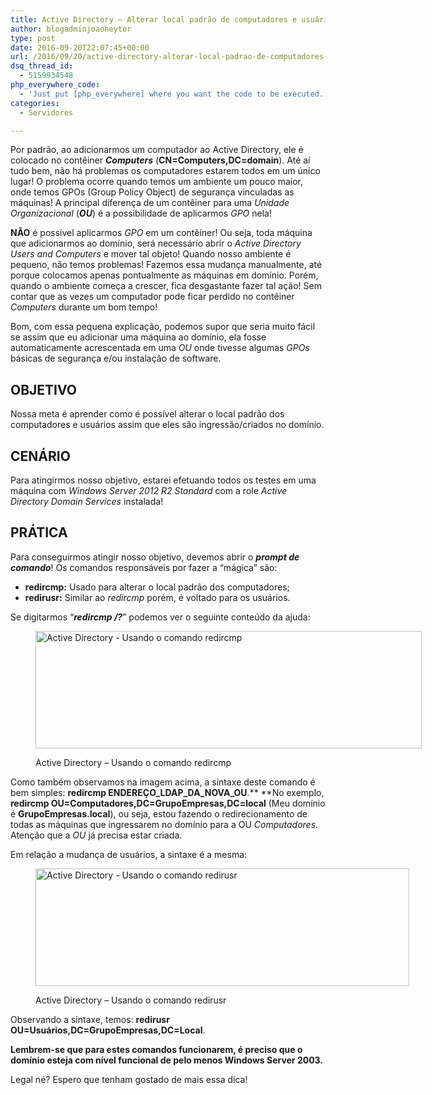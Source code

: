 ```yaml
---
title: Active Directory – Alterar local padrão de computadores e usuários
author: blogadminjoaoheytor
type: post
date: 2016-09-20T22:07:45+00:00
url: /2016/09/20/active-directory-alterar-local-padrao-de-computadores-e-usuarios/
dsq_thread_id:
  - 5159934548
php_everywhere_code:
  - 'Just put [php_everywhere] where you want the code to be executed.'
categories:
  - Servidores

---
```

Por padrão, ao adicionarmos um computador ao Active Directory, ele é colocado no contêiner _**Computers**_ (**CN=Computers,DC=domain**). Até aí tudo bem, não há problemas os computadores estarem todos em um único lugar! O problema ocorre quando temos um ambiente um pouco maior, onde temos GPOs (Group Policy Object) de segurança vinculadas as máquinas! A principal diferença de um contêiner para uma _Unidade Organizacional_ (_**OU**_) é a possibilidade de aplicarmos _GPO_ nela!

**NÃO** é possível aplicarmos _GPO_ em um contêiner! Ou seja, toda máquina que adicionarmos ao domínio, será necessário abrir o _Active Directory Users and Computers_ e mover tal objeto! Quando nosso ambiente é pequeno, não temos problemas! Fazemos essa mudança manualmente, até porque colocamos apenas pontualmente as máquinas em domínio. Porém, quando o ambiente começa a crescer, fica desgastante fazer tal ação! Sem contar que as vezes um computador pode ficar perdido no contêiner _Computers_ durante um bom tempo!

Bom, com essa pequena explicação, podemos supor que seria muito fácil se assim que eu adicionar uma máquina ao domínio, ela fosse automaticamente acrescentada em uma _OU_ onde tivesse algumas _GPOs_ básicas de segurança e/ou instalação de software.

<!--more-->

## OBJETIVO

Nossa meta é aprender como é possível alterar o local padrão dos computadores e usuários assim que eles são ingressão/criados no domínio.

## CENÁRIO

Para atingirmos nosso objetivo, estarei efetuando todos os testes em uma máquina com _Windows Server 2012 R2 Standard_ com a role _Active Directory Domain Services_ instalada!

## PRÁTICA

Para conseguirmos atingir nosso objetivo, devemos abrir o _**prompt de comando**_! Os comandos responsáveis por fazer a &#8220;mágica&#8221; são:

  * **redircmp:** Usado para alterar o local padrão dos computadores;
  * **redirusr:** Similar ao _redircmp_ porém, é voltado para os usuários.

Se digitarmos &#8220;_**redircmp /?**_&#8221; podemos ver o seguinte conteúdo da ajuda:<figure id="attachment_1131" aria-describedby="caption-attachment-1131" style="width: 618px" class="wp-caption aligncenter">

[<img loading="lazy" class="wp-image-1131 size-full" src="/img/2016/09/002.png" alt="Active Directory - Usando o comando redircmp" width="618" height="188" />][1]<figcaption id="caption-attachment-1131" class="wp-caption-text">Active Directory &#8211; Usando o comando redircmp</figcaption></figure> 

Como também observamos na imagem acima, a sintaxe deste comando é bem simples: **redircmp ENDEREÇO\_LDAP\_DA\_NOVA\_OU**.** **No exemplo, **redircmp OU=Computadores,DC=GrupoEmpresas,DC=local** (Meu domínio é **GrupoEmpresas.local**), ou seja, estou fazendo o redirecionamento de todas as máquinas que ingressarem no domínio para a OU _Computadores._ Atenção que a _OU_ já precisa estar criada.

Em relação a mudança de usuários, a sintaxe é a mesma:<figure id="attachment_1132" aria-describedby="caption-attachment-1132" style="width: 598px" class="wp-caption aligncenter">

[<img loading="lazy" class="wp-image-1132 size-full" src="/img/2016/09/003.png" alt="Active Directory - Usando o comando redirusr" width="598" height="188" />][2]<figcaption id="caption-attachment-1132" class="wp-caption-text">Active Directory &#8211; Usando o comando redirusr</figcaption></figure> 

Observando a sintaxe, temos: **redirusr OU=Usuários,DC=GrupoEmpresas,DC=Local**.

**Lembrem-se que para estes comandos funcionarem, é preciso que o domínio esteja com nível funcional de pelo menos Windows Server 2003.**

Legal né? Espero que tenham gostado de mais essa dica!

 [1]: /img/2016/09/002.png
 [2]: /img/2016/09/003.png